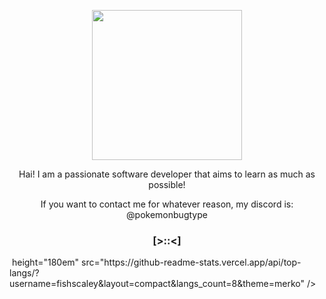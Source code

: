 <p align="center"><img width="240" src="https://78.media.tumblr.com/d370c9a207ba32dfebb8ee2963c59c0d/tumblr_p5wsa4UOHp1x7088uo1_100.gif" /></p>
<p align="center">Hai! I am a passionate software developer that aims to learn as much as possible!</p>
<p align="center">If you want to contact me for whatever reason, my discord is: @pokemonbugtype  </p>

### <p align="center">[>::<]</p>

<div>
  <img <center> height="180em"  src="https://github-readme-stats.vercel.app/api/top-langs/?username=fishscaley&layout=compact&langs_count=8&theme=merko" </center>/>
</div>

